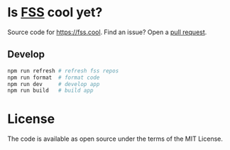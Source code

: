# Is [FSS](https://fair.io) cool yet?

Source code for https://fss.cool. Find an issue? Open a [pull request](https://github.com/ezekg/fss.cool/pulls).

## Develop

```bash
npm run refresh # refresh fss repos
npm run format  # format code
npm run dev     # develop app
npm run build   # build app
```

# License

The code is available as open source under the terms of the MIT License.
